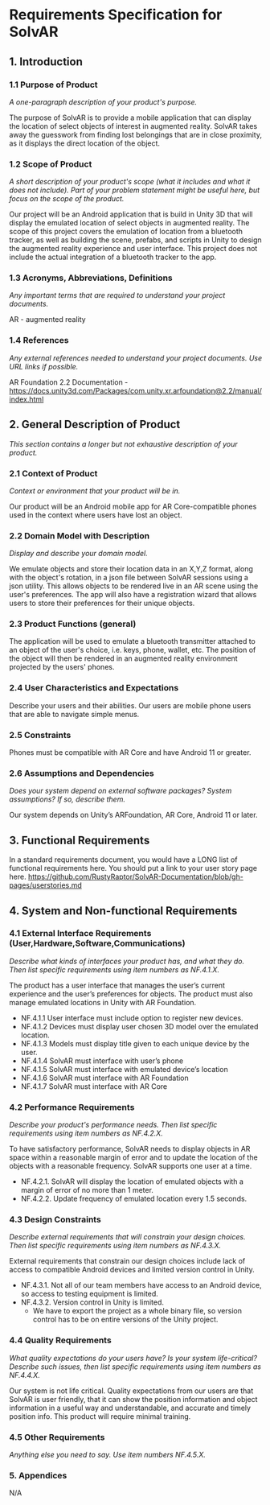 # Requirements Specification for SolvAR
## 1. Introduction
### 1.1 Purpose of Product
*A one-paragraph description of your product's purpose.*

The purpose of SolvAR is to provide a mobile application that can display the location of select objects of interest in augmented reality. SolvAR takes away the guesswork from finding lost belongings that are in close proximity, as it displays the direct location of the object.

### 1.2 Scope of Product
*A short description of your product's scope (what it includes and what it does not include). Part of your problem statement might be useful here, but focus on the scope of the product.*

Our project will be an Android application that is build in Unity 3D that will display the emulated location of select objects in augmented reality. The scope of this project covers the emulation of location from a bluetooth tracker, as well as building the scene, prefabs, and scripts in Unity to design the augmented reality experience and user interface.
This project does not include the actual integration of a bluetooth tracker to the app.

### 1.3 Acronyms, Abbreviations, Definitions
*Any important terms that are required to understand your project documents.*

AR - augmented reality

### 1.4 References
*Any external references needed to understand your project documents. Use URL links if possible.*

AR Foundation 2.2 Documentation - https://docs.unity3d.com/Packages/com.unity.xr.arfoundation@2.2/manual/index.html

## 2. General Description of Product
*This section contains a longer but not exhaustive description of your product.*

### 2.1 Context of Product
*Context or environment that your product will be in.*

Our product will be an Android mobile app for AR Core-compatible phones used in the context where users have lost an object.

### 2.2 Domain Model with Description
*Display and describe your domain model.*

We emulate objects and store their location data in an X,Y,Z format, along with the object's rotation, in a json file between SolvAR sessions using a json utility. This allows objects to be rendered live in an AR scene using the user's preferences. The app will also have a registration wizard that allows users to store their preferences for their unique objects.

### 2.3 Product Functions (general)
The application will be used to emulate a bluetooth transmitter attached to an object of the user's choice, i.e. keys, phone, wallet, etc. The position of the object will then be rendered in an augmented reality environment projected by the users' phones.

### 2.4 User Characteristics and Expectations
Describe your users and their abilities.
Our users are mobile phone users that are able to navigate simple menus.

### 2.5 Constraints
Phones must be compatible with AR Core and have Android 11 or greater.

### 2.6 Assumptions and Dependencies
*Does your system depend on external software packages? System assumptions? If so, describe them.*

Our system depends on Unity’s ARFoundation, AR Core, Android 11 or later. 

## 3. Functional Requirements
In a standard requirements document, you would have a LONG list of functional requirements here. You should put a link to your user story page here.
https://github.com/RustyRaptor/SolvAR-Documentation/blob/gh-pages/userstories.md

## 4. System and Non-functional Requirements
### 4.1 External Interface Requirements (User,Hardware,Software,Communications)
*Describe what kinds of interfaces your product has, and what they do. Then list specific requirements using item numbers as NF.4.1.X.*

The product has a user interface that manages the user’s current experience and the user’s preferences for objects. The product must also manage emulated locations in Unity with AR Foundation.

- NF.4.1.1 User interface must include option to register new devices.
- NF.4.1.2 Devices must display user chosen 3D model over the emulated location.
- NF.4.1.3 Models must display title given to each unique device by the user.
- NF.4.1.4 SolvAR must interface with user’s phone
- NF.4.1.5 SolvAR must interface with emulated device’s location
- NF.4.1.6 SolvAR must interface with AR Foundation
- NF.4.1.7 SolvAR must interface with AR Core

### 4.2 Performance Requirements
*Describe your product's performance needs. Then list specific requirements using item numbers as NF.4.2.X.*

To have satisfactory performance, SolvAR needs to display objects in AR space within a reasonable margin of error and to update the location of the objects with a reasonable frequency. SolvAR supports one user at a time.

- NF.4.2.1. SolvAR will display the location of emulated objects with a margin of error of no more than 1 meter.
- NF.4.2.2. Update frequency of emulated location every 1.5 seconds.

### 4.3 Design Constraints
*Describe external requirements that will constrain your design choices. Then list specific requirements using item numbers as NF.4.3.X.*

External requirements that constrain our design choices include lack of access to compatible Android devices and limited version control in Unity.

- NF.4.3.1. Not all of our team members have access to an Android device, so access to testing equipment is limited.
- NF.4.3.2. Version control in Unity is limited.
    - We have to export the project as a whole binary file, so version control has to be on entire versions of the Unity project.

### 4.4 Quality Requirements
*What quality expectations do your users have? Is your system life-critical? Describe such issues, then list specific requirements using item numbers as NF.4.4.X.*

Our system is not life critical. Quality expectations from our users are that SolvAR is user friendly, that it can show the position information and object information in a useful way and understandable, and accurate and timely position info. This product will require minimal training.

### 4.5 Other Requirements
*Anything else you need to say. Use item numbers NF.4.5.X.*

### 5. Appendices

N/A
